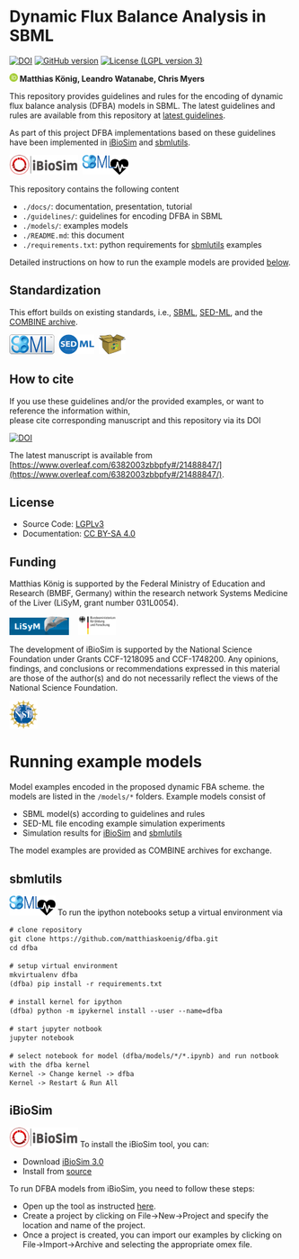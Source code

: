 # Dynamic Flux Balance Analysis in SBML
[![DOI](https://www.zenodo.org/badge/71236313.svg)](https://www.zenodo.org/badge/latestdoi/71236313)
[![GitHub version](https://badge.fury.io/gh/matthiaskoenig%2Fdfba.svg)](https://badge.fury.io/gh/matthiaskoenig%2Fdfba)
[![License (LGPL version 3)](https://img.shields.io/badge/license-LGPLv3.0-blue.svg?style=flat-square)](http://opensource.org/licenses/LGPL-3.0)

<b><a href="https://orcid.org/0000-0003-1725-179X" title="orcid id"><img src="./docs/images/logos/orcid.png" height="15"/></a> Matthias König,
 Leandro Watanabe, Chris Myers
</b>

This repository provides guidelines and rules for the encoding of dynamic flux balance analysis (DFBA) models in SBML. The latest guidelines and rules are available from this repository at [latest guidelines](./guidelines/DFBA_models_in_SBML.md). 

As part of this project DFBA implementations based on these guidelines have been implemented in 
[iBioSim](http://www.async.ece.utah.edu/ibiosim) and [sbmlutils](https://github.com/matthiaskoenig/sbmlutils/).
 

<a href="http://www.async.ece.utah.edu/ibiosim" title="iBioSim" target="_blank"><img src="./docs/images/logos/ibiosim.png" height="35"/></a>&nbsp;
<a href="https://github.com/matthiaskoenig/sbmlutils/" title="sbmlutils" target="_blank"><img src="./docs/images/logos/sbmlutils.jpg" height="35"/></a>&nbsp;

This repository contains the following content
* `./docs/`: documentation, presentation, tutorial
* `./guidelines/`: guidelines for encoding DFBA in SBML
* `./models/`: examples models
* `./README.md`: this document
* `./requirements.txt`: python requirements for [sbmlutils](https://github.com/matthiaskoenig/sbmlutils/) examples

Detailed instructions on how to run the example models are provided [below](#running-example-models).

## Standardization
This effort builds on existing standards, i.e., [SBML](http://sbml.org), [SED-ML](http://sed-ml.org), and the [COMBINE archive](http://co.mbine.org/documents/archive).

<a href="http://sbml.org" title="SBML" target="_blank"><img src="./docs/images/logos/sbml.png" height="35"/></a>&nbsp;
<a href="http://sed-ml.org" title="SED-ML" target="_blank"><img src="./docs/images/logos/sedml.png" height="35"/></a>&nbsp;
<a href="http://co.mbine.org/documents/archive" title="CombineArchive" target="_blank"><img src="./docs/images/logos/omex.png" height="35"/></a>&nbsp;

##  How to cite
If you use these guidelines and/or the provided examples, or want to reference the information within,  
please cite corresponding manuscript and this repository via its DOI

[![DOI](https://www.zenodo.org/badge/71236313.svg)](https://www.zenodo.org/badge/latestdoi/71236313)

The latest manuscript is available from
[https://www.overleaf.com/6382003zbbpfy#/21488847/](https://www.overleaf.com/6382003zbbpfy#/21488847/).

  
## License
* Source Code: [LGPLv3](http://opensource.org/licenses/LGPL-3.0)
* Documentation: [CC BY-SA 4.0](http://creativecommons.org/licenses/by-sa/4.0/)

## Funding
Matthias König is supported by the Federal Ministry of Education and Research (BMBF, Germany) 
within the research network Systems Medicine of the Liver (LiSyM, grant number 031L0054).

<a href="http://www.lisym.org/" alt="LiSyM" target="_blank"><img src="./docs/images/logos/lisym.png" height="35"></a> &nbsp;&nbsp;
<a href="http://www.bmbf.de/" alt="BMBF" target="_blank"><img src="./docs/images/logos/bmbf.png" height="35"></a> &nbsp;&nbsp;

The development of iBioSim is supported by the National Science Foundation under Grants CCF-1218095 and CCF-1748200. Any opinions, findings, and conclusions or recommendations expressed in this material are those of the author(s) and do not necessarily reflect the views of the National Science Foundation.

<a href="http://www.lisym.org/" alt="NSF" target="_blank"><img src="./docs/images/logos/nsf.jpg" height="50"></a> 

# Running example models
Model examples encoded in the proposed dynamic FBA scheme. the models are listed in the `/models/*` folders. 
Example models consist of
* SBML model(s) according to guidelines and rules
* SED-ML file encoding example simulation experiments
* Simulation results for [iBioSim](http://www.async.ece.utah.edu/ibiosim) and [sbmlutils](https://github.com/matthiaskoenig/sbmlutils/)

The model examples are provided as COMBINE archives for exchange.


## sbmlutils 
<a href="https://github.com/matthiaskoenig/sbmlutils/" title="sbmlutils"><img src="./docs/images/logos/sbmlutils.jpg" height="35"/></a> 
To run the ipython notebooks setup a virtual environment via
```
# clone repository
git clone https://github.com/matthiaskoenig/dfba.git
cd dfba

# setup virtual environment
mkvirtualenv dfba
(dfba) pip install -r requirements.txt

# install kernel for ipython
(dfba) python -m ipykernel install --user --name=dfba

# start jupyter notbook
jupyter notebook

# select notebook for model (dfba/models/*/*.ipynb) and run notbook with the dfba kernel
Kernel -> Change kernel -> dfba
Kernel -> Restart & Run All
```

## iBioSim
<a href="http://www.async.ece.utah.edu/ibiosim" title="iBioSim"><img src="./docs/images/logos/ibiosim.png" height="35"/></a>
To install the iBioSim tool, you can:
* Download [iBioSim 3.0](https://github.com/MyersResearchGroup/iBioSim/releases)
* Install from [source](https://github.com/MyersResearchGroup/iBioSim/)

To run DFBA models from iBioSim, you need to follow these steps:
* Open up the tool as instructed [here](https://github.com/MyersResearchGroup/iBioSim/).
* Create a project by clicking on File->New->Project and specify the location and name of the project.
* Once a project is created, you can import our examples by clicking on File->Import->Archive and selecting the appropriate omex file.
